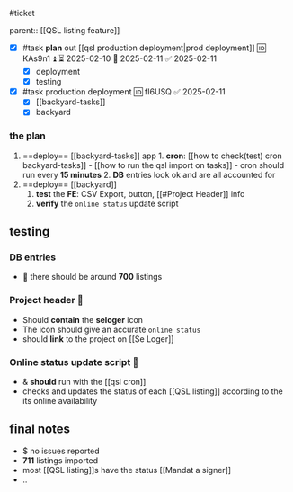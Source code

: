 #ticket 

parent:: [[QSL listing feature]]

- [x] #task **plan** out [[qsl production deployment|prod deployment]] 🆔 KAs9n1 ⏫ ⏳ 2025-02-10 📅 2025-02-11 ✅ 2025-02-11
	- [x] deployment
	- [x] testing
- [x] #task production deployment 🆔 fI6USQ ✅ 2025-02-11
	- [x] [[backyard-tasks]]
	- [x] backyard
### the plan

1. ==deploy== [[backyard-tasks]] app
		1. **cron**: [[how to check(test) cron backyard-tasks]] 
			- [[how to run the qsl import on tasks]]
			- cron should run every **15 minutes**
		2. **DB** entries look ok and are all accounted for
2. ==deploy== [[backyard]] 
	1. **test** the **FE**: CSV Export, button, [[#Project Header]] info
	2. **verify** the `online status` update script

## testing

### DB entries
- 📔 there should be around **700** listings
### Project header 🤯

- Should **contain** the **seloger** icon
- The icon should give an accurate `online status`
- should **link** to the project on [[Se Loger]]
### Online status update script 📡

- & **should** run with the [[qsl cron]] 
- checks and updates the status of each [[QSL listing]] according to the its online availability

## final notes

- $ no issues reported
- **711** listings imported
- most [[QSL listing]]s have the status [[Mandat a signer]]
- ..